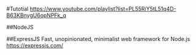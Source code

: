 

#Tutotial
https://www.youtube.com/playlist?list=PL55RiY5tL51q4D-B63KBnygU6opNPFk_q

##NodeJS


##ExpressJS
Fast, unopinionated, minimalist web framework for Node.js
https://expressjs.com/

